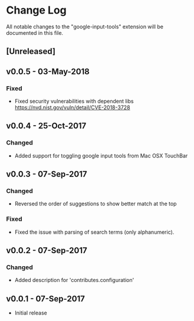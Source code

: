 # Change Log
All notable changes to the "google-input-tools" extension will be documented in this file.

## [Unreleased]

## v0.0.5 - 03-May-2018
### Fixed
- Fixed security vulnerabilities with dependent libs https://nvd.nist.gov/vuln/detail/CVE-2018-3728

## v0.0.4 - 25-Oct-2017
### Changed
- Added support for toggling google input tools from Mac OSX TouchBar

## v0.0.3 - 07-Sep-2017
### Changed
- Reversed the order of suggestions to show better match at the top
### Fixed
- Fixed the issue with parsing of search terms (only alphanumeric).
## v0.0.2 - 07-Sep-2017
### Changed
- Added description for 'contributes.configuration'
## v0.0.1 - 07-Sep-2017
- Initial release